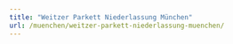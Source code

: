 ```yaml
---
title: "Weitzer Parkett Niederlassung München"
url: /muenchen/weitzer-parkett-niederlassung-muenchen/
---
```


